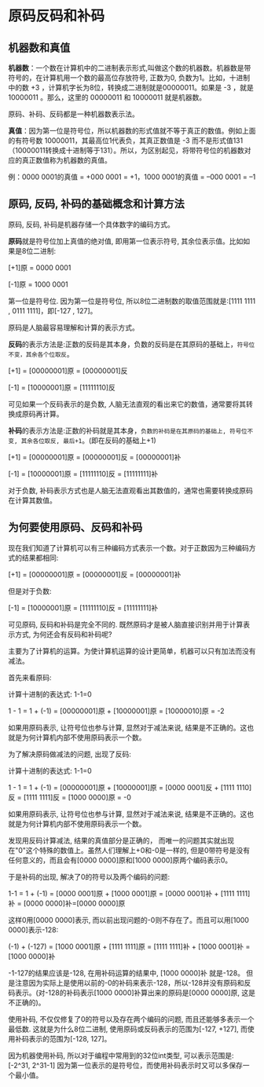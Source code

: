 # 原码反码和补码

## 机器数和真值

**机器数**：一个数在计算机中的二进制表示形式,叫做这个数的机器数。机器数是带符号的，在计算机用一个数的最高位存放符号, 正数为0, 负数为1。比如，十进制中的数 +3 ，计算机字长为8位，转换成二进制就是00000011。如果是 -3 ，就是 10000011 。那么，这里的 00000011 和 10000011 就是机器数。

原码、补码、反码都是一种机器数表示法。

**真值**：因为第一位是符号位，所以机器数的形式值就不等于真正的数值。例如上面的有符号数 10000011，其最高位1代表负，其真正数值是 -3 而不是形式值131（10000011转换成十进制等于131）。所以，为区别起见，将带符号位的机器数对应的真正数值称为机器数的真值。

例：0000 0001的真值 = +000 0001 = +1，1000 0001的真值 = –000 0001 = –1

## 原码, 反码, 补码的基础概念和计算方法

原码, 反码, 补码是机器存储一个具体数字的编码方式。

**原码**就是符号位加上真值的绝对值, 即用第一位表示符号, 其余位表示值。比如如果是8位二进制:

\[+1]原 = 0000 0001

\[-1]原 = 1000 0001

第一位是符号位. 因为第一位是符号位, 所以8位二进制数的取值范围就是:\[1111 1111 , 0111 1111]，即\[-127 , 127]。

原码是人脑最容易理解和计算的表示方式。

**反码**的表示方法是:正数的反码是其本身，负数的反码是在其原码的基础上，`符号位不变，其余各个位取反`。

\[+1] = \[00000001]原 = \[00000001]反

\[-1] = \[10000001]原 = \[11111110]反

可见如果一个反码表示的是负数, 人脑无法直观的看出来它的数值，通常要将其转换成原码再计算。

**补码**的表示方法是:正数的补码就是其本身，`负数的补码是在其原码的基础上, 符号位不变, 其余各位取反, 最后+1`。(即在反码的基础上+1)

\[+1] = \[00000001]原 = \[00000001]反 = \[00000001]补

\[-1] = \[10000001]原 = \[11111110]反 = \[11111111]补

对于负数, 补码表示方式也是人脑无法直观看出其数值的，通常也需要转换成原码在计算其数值。

## 为何要使用原码、反码和补码

现在我们知道了计算机可以有三种编码方式表示一个数。对于正数因为三种编码方式的结果都相同:

\[+1] = \[00000001]原 = \[00000001]反 = \[00000001]补

但是对于负数:

\[-1] = \[10000001]原 = \[11111110]反 = \[11111111]补

可见原码, 反码和补码是完全不同的. 既然原码才是被人脑直接识别并用于计算表示方式, 为何还会有反码和补码呢?

主要为了计算机的运算。为使计算机运算的设计更简单，机器可以只有加法而没有减法。

首先来看原码:

计算十进制的表达式: 1-1=0

1 - 1 = 1 + (-1) = \[00000001]原 + \[10000001]原 = \[10000010]原 = -2

如果用原码表示, 让符号位也参与计算, 显然对于减法来说, 结果是不正确的。这也就是为何计算机内部不使用原码表示一个数。

为了解决原码做减法的问题, 出现了反码:

计算十进制的表达式: 1-1=0

1 - 1 = 1 + (-1) = \[00000001]原 + \[10000001]原 = \[0000 0001]反 + \[1111 1110]反 = \[1111 1111]反 = \[1000 0000]原 = -0

如果用原码表示, 让符号位也参与计算, 显然对于减法来说, 结果是不正确的。这也就是为何计算机内部不使用原码表示一个数。

发现用反码计算减法, 结果的真值部分是正确的， 而唯一的问题其实就出现在"0"这个特殊的数值上。虽然人们理解上+0和-0是一样的, 但是0带符号是没有任何意义的，而且会有\[0000 0000]原和\[1000 0000]原两个编码表示0。

于是补码的出现, 解决了0的符号以及两个编码的问题:

1-1 = 1 + (-1) = \[0000 0001]原 + \[1000 0001]原 = \[0000 0001]补 + \[1111 1111]补 = \[0000 0000]补=\[0000 0000]原

这样0用\[0000 0000]表示, 而以前出现问题的-0则不存在了。而且可以用\[1000 0000]表示-128:

(-1) + (-127) = \[1000 0001]原 + \[1111 1111]原 = \[1111 1111]补 + \[1000 0001]补 = \[1000 0000]补

\-1-127的结果应该是-128, 在用补码运算的结果中, \[1000 0000]补 就是-128。 但是注意因为实际上是使用以前的-0的补码来表示-128，所以-128并没有原码和反码表示。(对-128的补码表示\[1000 0000]补算出来的原码是\[0000 0000]原, 这是不正确的)。

使用补码, 不仅仅修复了0的符号以及存在两个编码的问题, 而且还能够多表示一个最低数. 这就是为什么8位二进制, 使用原码或反码表示的范围为\[-127, +127], 而使用补码表示的范围为\[-128, 127]。

因为机器使用补码, 所以对于编程中常用到的32位int类型, 可以表示范围是: \[-2^31, 2^31-1] 因为第一位表示的是符号位，而使用补码表示时又可以多保存一个最小值。
